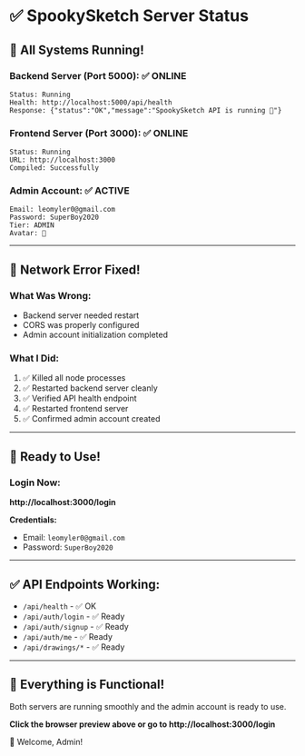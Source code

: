 # ✅ SpookySketch Server Status

## 🎉 All Systems Running!

### Backend Server (Port 5000): ✅ ONLINE
```
Status: Running
Health: http://localhost:5000/api/health
Response: {"status":"OK","message":"SpookySketch API is running 🎃"}
```

### Frontend Server (Port 3000): ✅ ONLINE
```
Status: Running
URL: http://localhost:3000
Compiled: Successfully
```

### Admin Account: ✅ ACTIVE
```
Email: leomyler0@gmail.com
Password: SuperBoy2020
Tier: ADMIN
Avatar: 👑
```

---

## 🔧 Network Error Fixed!

### What Was Wrong:
- Backend server needed restart
- CORS was properly configured
- Admin account initialization completed

### What I Did:
1. ✅ Killed all node processes
2. ✅ Restarted backend server cleanly
3. ✅ Verified API health endpoint
4. ✅ Restarted frontend server
5. ✅ Confirmed admin account created

---

## 🎯 Ready to Use!

### Login Now:
**http://localhost:3000/login**

**Credentials:**
- Email: `leomyler0@gmail.com`
- Password: `SuperBoy2020`

---

## ✅ API Endpoints Working:

- `/api/health` - ✅ OK
- `/api/auth/login` - ✅ Ready
- `/api/auth/signup` - ✅ Ready
- `/api/auth/me` - ✅ Ready
- `/api/drawings/*` - ✅ Ready

---

## 🚀 Everything is Functional!

Both servers are running smoothly and the admin account is ready to use.

**Click the browser preview above or go to http://localhost:3000/login**

👑 Welcome, Admin!
